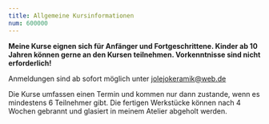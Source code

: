 ```yaml
---
title: Allgemeine Kursinformationen
num: 600000
---
```


**Meine Kurse eignen sich für Anfänger und Fortgeschrittene. Kinder ab 10 Jahren können gerne an den Kursen teilnehmen. Vorkenntnisse sind nicht erforderlich!**

Anmeldungen sind ab sofort möglich unter jolejokeramik@web.de

Die Kurse umfassen einen Termin und kommen nur dann zustande, wenn es mindestens 6 Teilnehmer gibt. Die fertigen Werkstücke können nach 4 Wochen gebrannt und glasiert in meinem Atelier abgeholt werden.
